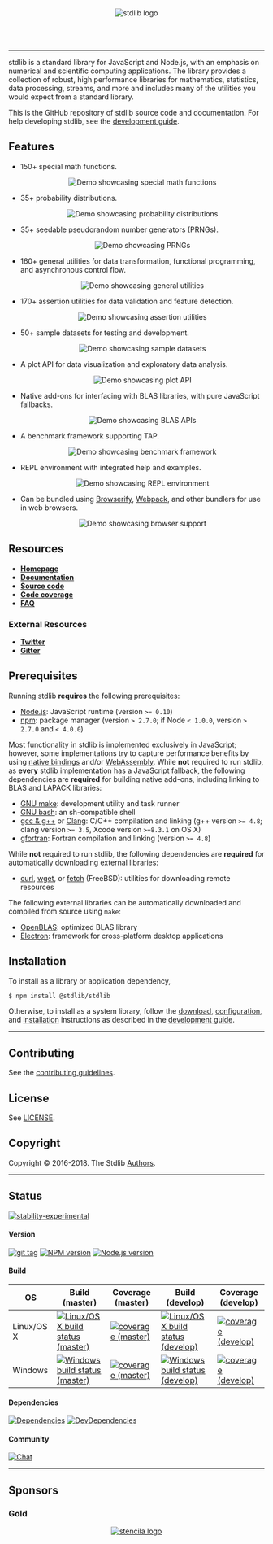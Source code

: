 <!-- lint disable first-heading-level -->

<!-- Section to include assets such as the project logo, etc. Make sure to keep an empty line after the `section` element and another before the `/section` close. -->

<section class="banner">
    <div class="image" align="center">
        <br>
        <br>
        <img src="https://cdn.rawgit.com/stdlib-js/stdlib/9f7d30f089ecc458a8b836a75afab75caf5c0b36/docs/assets/logo_banner.svg" alt="stdlib logo">
        <br>
        <br>
        <br>
        <br>
    </div>
</section>

<!-- /.banner -->

* * *

<!-- Section to include introductory text. Make sure to keep an empty line after the intro `section` element and another before the `/section` close. -->

<section class="intro">

stdlib is a standard library for JavaScript and Node.js, with an emphasis on numerical and scientific computing applications. The library provides a collection of robust, high performance libraries for mathematics, statistics, data processing, streams, and more and includes many of the utilities you would expect from a standard library.

This is the GitHub repository of stdlib source code and documentation. For help developing stdlib, see the [development guide][stdlib-development].

## Features

-   150+ special math functions.

    <div class="image" align="center">
        <img src="https://cdn.rawgit.com/stdlib-js/stdlib/83dcd0fad98883320a8b1efc801b2fc1ed2a003d/docs/assets/readme/base_special_math.png" alt="Demo showcasing special math functions">
    </div>

-   35+ probability distributions.

    <div class="image" align="center">
        <img src="https://cdn.rawgit.com/stdlib-js/stdlib/83dcd0fad98883320a8b1efc801b2fc1ed2a003d/docs/assets/readme/base_dists.png" alt="Demo showcasing probability distributions">
    </div>

-   35+ seedable pseudorandom number generators (PRNGs).

    <div class="image" align="center">
        <img src="https://cdn.rawgit.com/stdlib-js/stdlib/83dcd0fad98883320a8b1efc801b2fc1ed2a003d/docs/assets/readme/base_prngs.png" alt="Demo showcasing PRNGs">
    </div>

-   160+ general utilities for data transformation, functional programming, and asynchronous control flow.

    <div class="image" align="center">
        <img src="https://cdn.rawgit.com/stdlib-js/stdlib/e6eeea31e49d6db1b6f57ae59d2988d4b427e285/docs/assets/readme/utils.png" alt="Demo showcasing general utilities">
    </div>

-   170+ assertion utilities for data validation and feature detection.

    <div class="image" align="center">
        <img src="https://cdn.rawgit.com/stdlib-js/stdlib/6970c8b4eb546a10712734d225c15863db9b2c92/docs/assets/readme/assert.png" alt="Demo showcasing assertion utilities">
    </div>

-   50+ sample datasets for testing and development.

    <div class="image" align="center">
        <img src="https://cdn.rawgit.com/stdlib-js/stdlib/83dcd0fad98883320a8b1efc801b2fc1ed2a003d/docs/assets/readme/datasets.png" alt="Demo showcasing sample datasets">
    </div>

-   A plot API for data visualization and exploratory data analysis.

    <div class="image" align="center">
        <img src="https://cdn.rawgit.com/stdlib-js/stdlib/83dcd0fad98883320a8b1efc801b2fc1ed2a003d/docs/assets/readme/plot.png" alt="Demo showcasing plot API">
    </div>

-   Native add-ons for interfacing with BLAS libraries, with pure JavaScript fallbacks.

    <div class="image" align="center">
        <img src="https://cdn.rawgit.com/stdlib-js/stdlib/efede6af3ef957da08838903b0558441263adf85/docs/assets/readme/base_blas.png" alt="Demo showcasing BLAS APIs">
    </div>

-   A benchmark framework supporting TAP.

    <div class="image" align="center">
        <img src="https://cdn.rawgit.com/stdlib-js/stdlib/4833049f8d1895585bd51ec6fa97b8ca0d37c6fb/docs/assets/readme/benchmark.gif" alt="Demo showcasing benchmark framework">
    </div>

-   REPL environment with integrated help and examples.

    <div class="image" align="center">
        <img src="https://cdn.rawgit.com/stdlib-js/stdlib/3864ae6f86bbc215956c0e667d82d49a6eaca780/docs/assets/readme/repl.gif" alt="Demo showcasing REPL environment">
    </div>

-   Can be bundled using [Browserify][browserify], [Webpack][webpack], and other bundlers for use in web browsers.

    <div class="image" align="center">
        <img src="https://cdn.rawgit.com/stdlib-js/stdlib/e54894a93697653dda22d11cd0aec1ccb292b7b8/docs/assets/readme/bundled.png" alt="Demo showcasing browser support">
    </div>

## Resources

-   [**Homepage**][stdlib-homepage]
-   [**Documentation**][stdlib-documentation]
-   [**Source code**][stdlib-source]
-   [**Code coverage**][stdlib-code-coverage]
-   [**FAQ**][stdlib-faq]

### External Resources

-   [**Twitter**][stdlib-twitter]
-   [**Gitter**][stdlib-gitter]

## Prerequisites

Running stdlib **requires** the following prerequisites:

-   [Node.js][node-js]: JavaScript runtime (version `>= 0.10`)
-   [npm][npm]: package manager (version `> 2.7.0`; if Node `< 1.0.0`, version `> 2.7.0` and `< 4.0.0`)

Most functionality in stdlib is implemented exclusively in JavaScript; however, some implementations try to capture performance benefits by using [native bindings][node-js-add-ons] and/or [WebAssembly][webassembly]. While **not** required to run stdlib, as **every** stdlib implementation has a JavaScript fallback, the following dependencies are **required** for building native add-ons, including linking to BLAS and LAPACK libraries:

-   [GNU make][make]: development utility and task runner
-   [GNU bash][bash]: an sh-compatible shell
-   [gcc & g++][gcc] or [Clang][clang]: C/C++ compilation and linking (g++ version `>= 4.8`; clang version `>= 3.5`, Xcode version `>=8.3.1` on OS X)
-   [gfortran][gfortran]: Fortran compilation and linking (version `>= 4.8`)

While **not** required to run stdlib, the following dependencies are **required** for automatically downloading external libraries:

-   [curl][curl], [wget][wget], or [fetch][fetch] (FreeBSD): utilities for downloading remote resources

The following external libraries can be automatically downloaded and compiled from source using `make`:

-   [OpenBLAS][openblas]: optimized BLAS library
-   [Electron][electron]: framework for cross-platform desktop applications

## Installation

To install as a library or application dependency,

```bash
$ npm install @stdlib/stdlib
```

Otherwise, to install as a system library, follow the [download][stdlib-development], [configuration][stdlib-development], and [installation][stdlib-development] instructions as described in the [development guide][stdlib-development].

* * *

## Contributing

See the [contributing guidelines][stdlib-contributing].

## License

See [LICENSE][stdlib-license].

## Copyright

Copyright © 2016-2018. The Stdlib [Authors][stdlib-authors].

</section>

<!-- /.intro -->

<!-- Project badges. If badges are included, add a horizontal rule *before* the section. Make sure to keep an empty line after the `section` element and another before the `/section` close. -->

* * *

<section class="badges">

## Status

[![stability-experimental][stability-image]][stability-url]

#### Version

<!-- lint disable no-paragraph-content-indent -->

[![git tag][tag-image]][tag-url] [![NPM version][npm-image]][npm-url] [![Node.js version][node-image]][node-url]

<!-- lint enable no-paragraph-content-indent -->

#### Build

<!-- TODO: distinguish between Linux and Windows code coverage -->

<!-- lint disable table-pipe-alignment -->

| OS         | Build (master)                                                                           | Coverage (master)                                                  | Build (develop)                                                                             | Coverage (develop)                                                    |
| ---------- | ---------------------------------------------------------------------------------------- | ------------------------------------------------------------------ | ------------------------------------------------------------------------------------------- | --------------------------------------------------------------------- |
| Linux/OS X | [![Linux/OS X build status (master)][build-image-master]][build-url-master]              | [![coverage (master)][coverage-image-master]][coverage-url-master] | [![Linux/OS X build status (develop)][build-image-develop]][build-url-develop]              | [![coverage (develop)][coverage-image-develop]][coverage-url-develop] |
| Windows    | [![Windows build status (master)][windows-build-image-master]][windows-build-url-master] | [![coverage (master)][coverage-image-master]][coverage-url-master] | [![Windows build status (develop)][windows-build-image-develop]][windows-build-url-develop] | [![coverage (develop)][coverage-image-develop]][coverage-url-develop] |

<!-- lint enable table-pipe-alignment -->

#### Dependencies

<!-- lint disable no-paragraph-content-indent -->

[![Dependencies][dependencies-image]][dependencies-url] [![DevDependencies][dev-dependencies-image]][dev-dependencies-url]

<!-- lint enable no-paragraph-content-indent -->

#### Community

[![Chat][chat-image]][chat-url]

</section>

<!-- /.badges> -->

<!-- Project sponsors. If sponsors are included, add a horizontal rule *before* the section. Make sure to keep an empty line after the `section` element and another before the `/section` close. -->

* * *

<section class="sponsors">

## Sponsors

### Gold

<div class="image" align="center">
    <a href="https://stenci.la/"><img src="https://cdn.rawgit.com/stdlib-js/stdlib/b63028ca3da79b748bca6877c48abc4de664f002/docs/assets/sponsor_logo_stencila.png" alt="stencila logo"></a>
    <br>
</div>

</section>

<!-- /.sponsors -->

<!-- Section for all links. Make sure to keep an empty line after the `section` element and another before the `/section` close. -->

<section class="links">

[stability-image]: https://img.shields.io/badge/stability-experimental-orange.svg

[stability-url]: https://github.com/stdlib-js/stdlib

[npm-image]: https://img.shields.io/npm/v/@stdlib/stdlib.svg

[npm-url]: https://npmjs.org/package/@stdlib/stdlib

[tag-image]: https://img.shields.io/github/tag/stdlib-js/stdlib.svg

[tag-url]: https://github.com/stdlib-js/stdlib/tags

[node-image]: https://img.shields.io/node/v/@stdlib/stdlib.svg

[node-url]: https://github.com/@stdlib-js/stdlib

[build-image-master]: https://img.shields.io/travis/stdlib-js/stdlib/master.svg

[build-url-master]: https://travis-ci.org/stdlib-js/stdlib

[build-image-develop]: https://img.shields.io/travis/stdlib-js/stdlib/develop.svg

[build-url-develop]: https://travis-ci.org/stdlib-js/stdlib

<!-- FIXME: shields.io AppVeyor badges do not seem to work -->

[windows-build-image-master]: https://ci.appveyor.com/api/projects/status/github/stdlib-js/stdlib?branch=master&svg=true

[windows-build-url-master]: https://ci.appveyor.com/api/projects/status/github/stdlib-js/stdlib?branch=master&svg=true

[windows-build-image-develop]: https://ci.appveyor.com/api/projects/status/github/stdlib-js/stdlib?branch=develop&svg=true

[windows-build-url-develop]: https://ci.appveyor.com/api/projects/status/github/stdlib-js/stdlib?branch=develop&svg=true

[coverage-image-master]: https://img.shields.io/codecov/c/github/stdlib-js/stdlib/master.svg

[coverage-url-master]: https://codecov.io/github/stdlib-js/stdlib/branch/master

[coverage-image-develop]: https://img.shields.io/codecov/c/github/stdlib-js/stdlib/develop.svg

[coverage-url-develop]: https://codecov.io/github/stdlib-js/stdlib/branch/develop

[dependencies-image]: https://img.shields.io/david/stdlib-js/stdlib/develop.svg

[dependencies-url]: https://david-dm.org/stdlib-js/stdlib/develop

[dev-dependencies-image]: https://img.shields.io/david/dev/stdlib-js/stdlib/develop.svg

[dev-dependencies-url]: https://david-dm.org/stdlib-js/stdlib/develop#info=devDependencies

[chat-image]: https://img.shields.io/gitter/room/stdlib-js/stdlib.svg

[chat-url]: https://gitter.im/stdlib-js/stdlib/

[make]: https://www.gnu.org/software/make

[bash]: https://www.gnu.org/software/bash/

[curl]: http://curl.haxx.se/

[wget]: http://www.gnu.org/software/wget

[fetch]: http://www.freebsd.org/cgi/man.cgi?fetch%281%29

[node-js]: https://nodejs.org/en/

[npm]: https://www.npmjs.com/

[gcc]: http://gcc.gnu.org/

[clang]: http://clang.llvm.org/

[gfortran]: https://gcc.gnu.org/fortran/

[openblas]: https://github.com/xianyi/OpenBLAS

[electron]: https://electron.atom.io/

[webassembly]: http://webassembly.org/

[node-js-add-ons]: https://nodejs.org/api/addons.html

[browserify]: https://github.com/substack/node-browserify

[webpack]: https://webpack.js.org/

[stdlib-contributing]: https://github.com/stdlib-js/stdlib/blob/develop/CONTRIBUTING.md

[stdlib-development]: https://github.com/stdlib-js/stdlib/blob/develop/docs/development.md

[stdlib-authors]: https://github.com/stdlib-js/stdlib/graphs/contributors

[stdlib-license]: https://raw.githubusercontent.com/stdlib-js/stdlib/develop/LICENSE

[stdlib-homepage]: https://github.com/stdlib-js/stdlib

[stdlib-documentation]: https://github.com/stdlib-js/stdlib

[stdlib-faq]: https://github.com/stdlib-js/stdlib/blob/develop/FAQ.md

[stdlib-source]: https://github.com/stdlib-js/stdlib

[stdlib-code-coverage]: https://codecov.io/github/stdlib-js/stdlib/branch/develop

[stdlib-twitter]: https://twitter.com/stdlibjs

[stdlib-gitter]: https://gitter.im/stdlib-js/stdlib

</section>

<!-- /.links -->

